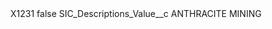 <?xml version="1.0" encoding="UTF-8"?>
<CustomMetadata xmlns="http://soap.sforce.com/2006/04/metadata" xmlns:xsi="http://www.w3.org/2001/XMLSchema-instance" xmlns:xsd="http://www.w3.org/2001/XMLSchema">
    <label>X1231</label>
    <protected>false</protected>
    <values>
        <field>SIC_Descriptions_Value__c</field>
        <value xsi:type="xsd:string">ANTHRACITE MINING</value>
    </values>
</CustomMetadata>
